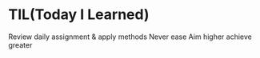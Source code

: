 # TIL(Today I Learned)
Review daily assignment & apply methods
Never ease
Aim higher achieve greater